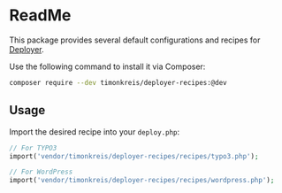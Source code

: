# ReadMe

This package provides several default configurations and recipes for [Deployer](https://deployer.org/).

Use the following command to install it via Composer:

```bash
composer require --dev timonkreis/deployer-recipes:@dev
```

## Usage

Import the desired recipe into your `deploy.php`:

```php
// For TYPO3
import('vendor/timonkreis/deployer-recipes/recipes/typo3.php');

// For WordPress
import('vendor/timonkreis/deployer-recipes/recipes/wordpress.php');
```
